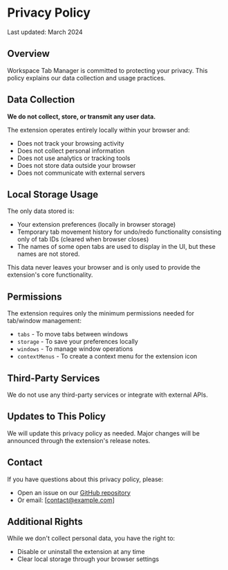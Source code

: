 # Privacy Policy

Last updated: March 2024

## Overview

Workspace Tab Manager is committed to protecting your privacy. This policy explains our data collection and usage practices.

## Data Collection

**We do not collect, store, or transmit any user data.**

The extension operates entirely locally within your browser and:
- Does not track your browsing activity
- Does not collect personal information
- Does not use analytics or tracking tools
- Does not store data outside your browser
- Does not communicate with external servers

## Local Storage Usage

The only data stored is:
- Your extension preferences (locally in browser storage)
- Temporary tab movement history for undo/redo functionality consisting only of tab IDs (cleared when browser closes)
- The names of some open tabs are used to display in the UI, but these names are not stored.

This data never leaves your browser and is only used to provide the extension's core functionality.

## Permissions

The extension requires only the minimum permissions needed for tab/window management:
- `tabs` - To move tabs between windows
- `storage` - To save your preferences locally
- `windows` - To manage window operations
- `contextMenus` - To create a context menu for the extension icon

## Third-Party Services

We do not use any third-party services or integrate with external APIs.

## Updates to This Policy

We will update this privacy policy as needed. Major changes will be announced through the extension's release notes.

## Contact

If you have questions about this privacy policy, please:
- Open an issue on our [GitHub repository](https://github.com/torynet/opera-workspace-tab-manager/issues)
- Or email: [contact@example.com]

## Additional Rights

While we don't collect personal data, you have the right to:
- Disable or uninstall the extension at any time
- Clear local storage through your browser settings
